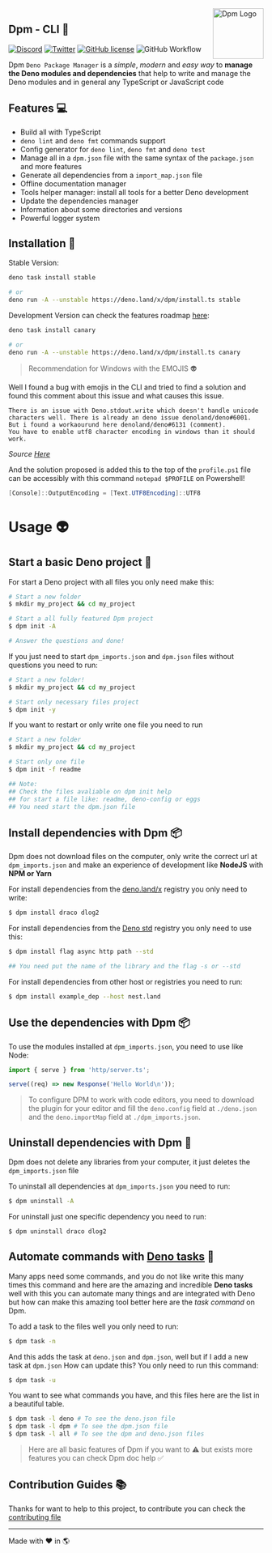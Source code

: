 <img src="https://avatars.githubusercontent.com/u/97813425" align="right" alt="Dpm Logo" width="100">

## Dpm - CLI :sauropod:

[![Discord](https://img.shields.io/discord/932381618851692565?label=Discord&logo=discord&logoColor=white)](https://discord.gg/Um27YPJKud)
[![Twitter](https://img.shields.io/twitter/follow/dpm_land?label=Dpm%20Land&style=social)](https://twitter.com/intent/follow?screen_name=dpm_land)
[![GitHub license](https://img.shields.io/github/license/dpmland/cli?label=License)](./LICENSE)
![GitHub Workflow](https://img.shields.io/github/workflow/status/dpmland/cli/CI)

Dpm `Deno Package Manager` is a _simple_, _modern_ and _easy way_ to **manage
the Deno modules and dependencies** that help to write and manage the Deno
modules and in general any TypeScript or JavaScript code

## Features :computer:

- Build all with TypeScript
- `deno lint` and `deno fmt` commands support
- Config generator for `deno lint`, `deno fmt` and `deno test`
- Manage all in a `dpm.json` file with the same syntax of the `package.json` and
  more features
- Generate all dependencies from a `import_map.json` file
- Offline documentation manager
- Tools helper manager: install all tools for a better Deno development
- Update the dependencies manager
- Information about some directories and versions
- Powerful logger system

## Installation :rocket:

Stable Version:

```sh
deno task install stable

# or
deno run -A --unstable https://deno.land/x/dpm/install.ts stable
```

Development Version can check the features roadmap
[here](https://github.com/dpmland/dpm/pull/7):

```sh
deno task install canary

# or
deno run -A --unstable https://deno.land/x/dpm/install.ts canary
```

> Recommendation for Windows with the EMOJIS :alien:

Well I found a bug with emojis in the CLI and tried to find a solution and found
this comment about this issue and what causes this issue.

```
There is an issue with Deno.stdout.write which doesn't handle unicode characters well. There is already an deno issue denoland/deno#6001.
But i found a workaourund here denoland/deno#6131 (comment).
You have to enable utf8 character encoding in windows than it should work.
```

_Source [Here](https://github.com/c4spar/deno-cliffy/issues/113)_

And the solution proposed is added this to the top of the `profile.ps1` file can
be accessibly with this command `notepad $PROFILE` on Powershell!

```ps1
[Console]::OutputEncoding = [Text.UTF8Encoding]::UTF8
```

# Usage :alien:

## Start a basic Deno project :mega:

For start a Deno project with all files you only need make this:

```sh
# Start a new folder
$ mkdir my_project && cd my_project

# Start a all fully featured Dpm project
$ dpm init -A

# Answer the questions and done!
```

If you just need to start `dpm_imports.json` and `dpm.json` files without
questions you need to run:

```sh
# Start a new folder!
$ mkdir my_project && cd my_project

# Start only necessary files project
$ dpm init -y
```

If you want to restart or only write one file you need to run

```sh
# Start a new folder
$ mkdir my_project && cd my_project

# Start only one file
$ dpm init -f readme

## Note:
## Check the files avaliable on dpm init help
## for start a file like: readme, deno-config or eggs
## You need start the dpm.json file
```

## Install dependencies with Dpm :package:

Dpm does not download files on the computer, only write the correct url at
`dpm_imports.json` and make an experience of development like **NodeJS** with
**NPM or Yarn**

For install dependencies from the [deno.land/x](https://deno.land/x/) registry
you only need to write:

```sh
$ dpm install draco dlog2
```

For install dependencies from the [Deno std](https://deno.land/std) registry you
only need to use this:

```sh
$ dpm install flag async http path --std

## You need put the name of the library and the flag -s or --std
```

For install dependencies from other host or registries you need to run:

```sh
$ dpm install example_dep --host nest.land
```

## Use the dependencies with Dpm :package:

To use the modules installed at `dpm_imports.json`, you need to use like Node:

```ts
import { serve } from 'http/server.ts';

serve((req) => new Response('Hello World\n'));
```

> To configure DPM to work with code editors, you need to download the plugin
> for your editor and fill the `deno.config` field at `./deno.json` and the
> `deno.importMap` field at `./dpm_imports.json`.

## Uninstall dependencies with Dpm :star2:

Dpm does not delete any libraries from your computer, it just deletes the
`dpm_imports.json` file

To uninstall all dependencies at `dpm_imports.json` you need to run:

```sh
$ dpm uninstall -A
```

For uninstall just one specific dependency you need to run:

```sh
$ dpm uninstall draco dlog2
```

## Automate commands with [Deno tasks](https://deno.land/manual/tools/task_runner) :robot:

Many apps need some commands, and you do not like write this many times this
command and here are the amazing and incredible **Deno tasks** well with this
you can automate many things and are integrated with Deno but how can make this
amazing tool better here are the _task command_ on Dpm.

To add a task to the files well you only need to run:

```sh
$ dpm task -n
```

And this adds the task at `deno.json` and `dpm.json`, well but if I add a new
task at `dpm.json` How can update this? You only need to run this command:

```sh
$ dpm task -u
```

You want to see what commands you have, and this files here are the list in a
beautiful table.

```sh
$ dpm task -l deno # To see the deno.json file
$ dpm task -l dpm # To see the dpm.json file
$ dpm task -l all # To see the dpm and deno.json files
```

> Here are all basic features of Dpm if you want to :warning: but exists more
> features you can check Dpm doc help :white_check_mark:

## Contribution Guides :books:

Thanks for want to help to this project, to contribute you can check the
[contributing file](./CONTRIBUTING.md)

---

Made with :heart: in :earth_americas:
